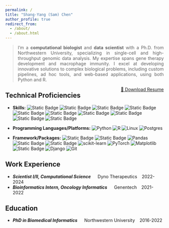 ```yaml
---
permalink: /
title: "Shang-Yang (Sam) Chen"
author_profile: true
redirect_from: 
  - /about/
  - /about.html
---
```


<blockquote>
<p style='text-align: justify;'
> I’m a <b>computational biologist</b> and <b>data scientist</b> with a Ph.D. from Northwestern University, specializing in single-cell and high-throughput genomic data analysis. My expertise spans gene therapy development and macrophage immunity. I excel at developing innovative solutions to complex biological problems, including custom pipelines, ad hoc tools, and web-based applications, using both Python and R.
</p></blockquote>

<a href="/files/pdf/resume_2025.pdf" download class="btn btn-info" style="float: right;">
    📄 Download Resume
</a>

## Technical Proficiencies
  - **Skills:** 
  ![Static Badge](https://img.shields.io/badge/bioinformatics-%23264653?style=for-the-badge&logo=rocket&logoColor=white)
  ![Static Badge](https://img.shields.io/badge/single_cell-%232a9d8f?style=for-the-badge)
  ![Static Badge](https://img.shields.io/badge/omics-%23e9c46a?style=for-the-badge)
  ![Static Badge](https://img.shields.io/badge/immunology-%23f4a261?style=for-the-badge)
  ![Static Badge](https://img.shields.io/badge/data_analysis-%23e76f51?style=for-the-badge)
  ![Static Badge](https://img.shields.io/badge/visualization-%23edafb8?style=for-the-badge)
  ![Static Badge](https://img.shields.io/badge/ML%2FAI-%23f7e1d7?style=for-the-badge)
  ![Static Badge](https://img.shields.io/badge/Webapp_dev-%23dedbd2?style=for-the-badge)
  ![Static Badge](https://img.shields.io/badge/Statistics-%23b0c4b1?style=for-the-badge)
  ![Static Badge](https://img.shields.io/badge/version_control-%234a5759?style=for-the-badge)

  - **Programming Languages/Platforms:** 
  ![Python](https://img.shields.io/badge/python-3670A0?style=for-the-badge&logo=python&logoColor=ffdd54)
  ![R](https://img.shields.io/badge/r-%23276DC3.svg?style=for-the-badge&logo=r&logoColor=white)
  ![Linux](https://img.shields.io/badge/Linux-FCC624?style=for-the-badge&logo=linux&logoColor=black)
  ![Postgres](https://img.shields.io/badge/postgres-%23316192.svg?style=for-the-badge&logo=postgresql&logoColor=white)

  - **Framework/Packages:** 
  ![Static Badge](https://img.shields.io/badge/scverse-%23ef476f?style=for-the-badge)
  ![Static Badge](https://img.shields.io/badge/seurat-%23ffd166?style=for-the-badge)
  ![Pandas](https://img.shields.io/badge/pandas-%23150458.svg?style=for-the-badge&logo=pandas&logoColor=white)
  ![Static Badge](https://img.shields.io/badge/tidyverse-%2306d6a0?style=for-the-badge&logo=tidyverse)
  ![Static Badge](https://img.shields.io/badge/jupyter-%23073b4c?style=for-the-badge&logo=jupyter)
  ![scikit-learn](https://img.shields.io/badge/scikit--learn-%23F7931E.svg?style=for-the-badge&logo=scikit-learn&logoColor=white)
  ![PyTorch](https://img.shields.io/badge/PyTorch-%23EE4C2C.svg?style=for-the-badge&logo=PyTorch&logoColor=white)
  ![Matplotlib](https://img.shields.io/badge/Matplotlib-%23ffffff.svg?style=for-the-badge&logo=Matplotlib&logoColor=black)
  ![Static Badge](https://img.shields.io/badge/ggplot2-%23118ab2?style=for-the-badge)
  ![Django](https://img.shields.io/badge/django-%23092E20.svg?style=for-the-badge&logo=django&logoColor=white)
  ![Git](https://img.shields.io/badge/git-%23F05033.svg?style=for-the-badge&logo=git&logoColor=white)

## Work Experience
  - <i>**Scientist I/II, Computational Science**</i> &ensp;&ensp; Dyno Therapeutics &ensp; 2022-2024   
  - <i>**Bioinformatics Intern, Oncology Informatics**</i> &ensp;&ensp; Genentech &ensp; 2021-2022 

## Education
  - <i>**PhD in Biomedical Informatics**</i> &ensp;&ensp; Northwestern University &ensp; 2016-2022